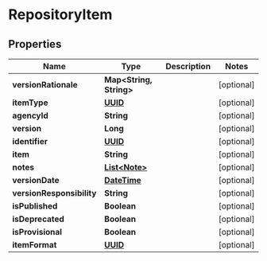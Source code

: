 
# RepositoryItem

## Properties
Name | Type | Description | Notes
------------ | ------------- | ------------- | -------------
**versionRationale** | **Map&lt;String, String&gt;** |  |  [optional]
**itemType** | [**UUID**](UUID.md) |  |  [optional]
**agencyId** | **String** |  |  [optional]
**version** | **Long** |  |  [optional]
**identifier** | [**UUID**](UUID.md) |  |  [optional]
**item** | **String** |  |  [optional]
**notes** | [**List&lt;Note&gt;**](Note.md) |  |  [optional]
**versionDate** | [**DateTime**](DateTime.md) |  |  [optional]
**versionResponsibility** | **String** |  |  [optional]
**isPublished** | **Boolean** |  |  [optional]
**isDeprecated** | **Boolean** |  |  [optional]
**isProvisional** | **Boolean** |  |  [optional]
**itemFormat** | [**UUID**](UUID.md) |  |  [optional]



